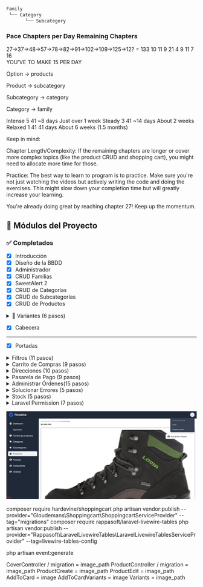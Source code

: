 ```
Family
 └── Category
       └── Subcategory
```   
### Pace	Chapters per Day	Remaining Chapters	  

27->37->48->57->78->82->91->102->109->125->12? = 133
    10  11  9   21  4   9   11    7    16   
YOU'VE TO MAKE 15 PER DAY

Option → products

Product → subcategory

Subcategory → category

Category → family
 


Intense	5	41	~8 days	Just over 1 week
Steady	3	41	~14 days	About 2 weeks
Relaxed	1	41	41 days	About 6 weeks (1.5 months)

Keep in mind:

Chapter Length/Complexity: If the remaining chapters are longer or cover more complex topics (like the product CRUD and shopping cart), you might need to allocate more time for those.

Practice: The best way to learn to program is to practice. Make sure you're not just watching the videos but actively writing the code and doing the exercises. This might slow down your completion time but will greatly increase your learning.

You're already doing great by reaching chapter 27! Keep up the momentum.

## 🚀 Módulos del Proyecto

### ✅ Completados

- [x] Introducción  
- [x] Diseño de la BBDD  
- [x] Administrador  
- [x] CRUD Familias  
- [x] SweetAlert 2  
- [x] CRUD de Categorías  
- [x] CRUD de Subcategorías  
- [x] CRUD de Productos  

<details>
  <summary>🧱 Variantes (6 pasos)</summary>

  - [x] Crear variantes 1  
  - [x] Crear variantes 2  
  - [x] Recursividad  
  - [X] Generar variantes  
  - [X] Mostrar variantes  
  - [X] Editar variantes  

</details>

- [x] Cabecera  

--- 

- [X] Portadas  
<details>
  <summary>Filtros (11 pasos)</summary>

  - [x] Mostrar opciones y features por familia  
  - [x] Mostrar opciones y features por familia II  
  - [x] Mostrar y ocultar features  
  - [x] Mostrar productos por familia  
  - [x] Volver responsivo pagina filtros  
  - [x] Filtrar productos por features 
  - [x] Cambiar el orden en el que se muestran los productos 
  - [x] Utilizr el buscador para filtrar 
  - [x] Filtrar por categoria
  - [x] Filtrar por subcategoria
  - [x] Query scope

</details>
<details>
  <summary> Carrito de Compras (9 pasos)</summary>

  - [x] Mostrare el detalle del producto  
  - [x] Instalar Laravel Shoppingcart 
  - [x] Elegir cantidad de Items que se comprara  
  - [x] Agregar items al carrito  
  - [x] Guardar carrito de compras en la bd  
  - [x] Mostrar cantidad de items agregados al carrito 
  - [x] Mostrar items agregados al carrito de compra
  - [x] Mostrar items del carrito de compra 
  - [x] Actualizar carrito de compras

</details>
<details>
  <summary> Direcciones (10 pasos)</summary>

  - [x] Agregar nuevos campos en la tabla users  
  - [x] Crear tabla addresses  
  - [x] Formulario para agregar nueva direccion  
  - [x] Especificar quien recibira el pedido  
  - [x] Crear nueva direccion  
  - [x] Mostrar listado de direcciones agregadas  
  - [x] Mostrar direccion por defecto
  - [x] Editar direccion 
  - [X] Eliminar direcciones  
  - [X] Mostrar el Resumen del carrito  

</details>
<details>
  <summary> Pasarela de Pago (9 pasos)</summary>

  - [x] Diseñar Checkout  
  - [x] Credenciales de Niubiz 
  - [x] Generar token de sesion  
  - [x] Inlcuir boton de pago  
  - [x] Capturar pago  
  - [x] Mostrar mensaje gracias
  - [x] Mostrar mensaje error

</details>
<details>
  <summary>Administrar Órdenes(15 pasos)</summary>

  - [x] Crear modelo order 
  - [x] Registrar orden
  - [x] Crear ticket de despacho
  - [x] Crear ticket desde un observer
  - [x] Crear ruta para administrar ordenes
  - [x] Instalar laravel-livewire-tables
  - [x] Mostrar Ordenes
  - [x] Descargar ticket
  - [x] Cambiar status a listo para despachar
  - [x] Crear crud conductores    
  - [x] Listar conductores  
  - [x] Eliminar conductor  
  - [x] Generar envio de una orden
  - [x] Mostrar envios  
  - [x] Filtrar envios   

</details>
<details>
  <summary>Solucionar Errores (5 pasos)</summary>

  - [x] Agregar middleware auth al checkout
  - [ ] Editar variantes *3  
  - [ ] Refactorizar componente add-to cart

</details>
<details>
  <summary>Stock (5 pasos)</summary>

  - [x] Controlar stock que se agrega *2
  - [ ] Descontar stock

</details>
<details>
  <summary>Laravel Permission (7 pasos)</summary>

  - [x] Instalar spatie  
  - [x] Definir Permisos  
  - [x] Definir Roles  
  - [x] Proteger rutas segun lo permisos  
  - [ ] Mostrar listado de usuarios 
  - [ ] Agregar Buscador  
  - [ ] Asignar Rol 

</details>

![Ecommerce tailwind livewire](images/image.png)

composer require hardevine/shoppingcart
php artisan vendor:publish --provider="Gloudemans\Shoppingcart\ShoppingcartServiceProvider" --tag="migrations"
composer require rappasoft/laravel-livewire-tables
php artisan vendor:publish --provider="Rappasoft\LaravelLivewireTables\LaravelLivewireTablesServiceProvider" --tag=livewire-tables-config

php artisan event:generate

CoverController / migration = image_path
ProductController / migration = image_path
ProductCreate  = image_path
ProductEdit  = image_path
AddToCard  = image
AddToCardVariants  = image
Variants  = image_path